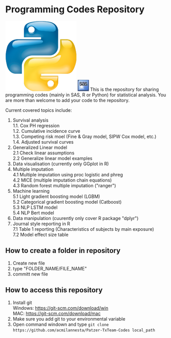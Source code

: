 # Programming Codes Repository
![alt txt](https://github.com/acmilannesta/Patzer-TxTeam-Codes/blob/master/python-icon-png-6.jpg)
![alt txt](https://github.com/acmilannesta/Patzer-TxTeam-Codes/blob/master/sas.jpg)
This is the repository for sharing programming codes (mainly in SAS, R or Python) for statistical analysis.
You are more than welcome to add your code to the repository. 

Current covered topics include:
1. Survival analysis
<br  />1.1. Cox PH regression
<br  />1.2. Cumulative incidence curve
<br  />1.3. Competing risk moel (Fine & Gray model, SIPW Cox model, etc.)
<br  />1.4. Adjusted survival curves
2. Generalized Linear model
<br  />2.1 Check linear assumptions
<br  />2.2 Generalize linear model examples
3. Data visualisation (currently only GGplot in R)
4. Multiple imputation
<br  />4.1 Multiple imputation using proc logistic and phreg
<br  />4.2 MICE (multiple imputation chain equations)
<br  />4.3 Random forest multiple imputation ("ranger")
5. Machine learning
<br  />5.1 Light gradient boosting model (LGBM)
<br  />5.2 Categorical gradient boosting model (Catboost)
<br  />5.3 NLP LSTM model
<br  />5.4 NLP Bert model
6. Data manipulation (cuurently only cover R package "dplyr")
7. Journal style reporting in R
<br  />7.1 Table 1 reporting (Characteristics of subjects by main exposure)
<br  />7.2 Model effect size table
  
## How to create a folder in repository
1. Create new file
2. type "FOLDER_NAME/FILE_NAME"
3. committ new file

## How to access this repository
1. Install git 
<br  />Windows: https://git-scm.com/download/win
<br  />MAC: https://git-scm.com/download/mac
2. Make sure you add git to your environmental variable
3. Open command windown and type
`git clone https://github.com/acmilannesta/Patzer-TxTeam-Codes local_path`

